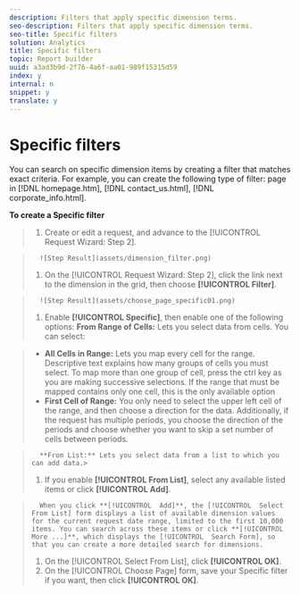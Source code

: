 ```yaml
---
description: Filters that apply specific dimension terms.
seo-description: Filters that apply specific dimension terms.
seo-title: Specific filters
solution: Analytics
title: Specific filters
topic: Report builder
uuid: a3ad3b9d-2f76-4a6f-aa01-989f15315d59
index: y
internal: n
snippet: y
translate: y
---
```


# Specific filters

You can search on specific dimension items by creating a filter that matches exact criteria. For example, you can create the following type of filter: page in [!DNL  homepage.htm], [!DNL  contact_us.html], [!DNL  corporate_info.html]. 

**To create a Specific filter** 

>1. Create or edit a request, and advance to the [!UICONTROL  Request Wizard: Step 2].

>       ![Step Result](assets/dimension_filter.png) 
>1. On the [!UICONTROL  Request Wizard: Step 2], click the link next to the dimension in the grid, then choose **[!UICONTROL  Filter]**.

>       ![Step Result](assets/choose_page_specific01.png) 
>1. Enable **[!UICONTROL  Specific]**, then enable one of the following options:
>       **From Range of Cells:** Lets you select data from cells. You can select: 

>    
>    * **All Cells in Range:** Lets you map every cell for the range. Descriptive text explains how many groups of cells you must select. To map more than one group of cell, press the ctrl key as you are making successive selections. If the range that must be mapped contains only one cell, this is the only available option
>    * **First Cell of Range:** You only need to select the upper left cell of the range, and then choose a direction for the data. Additionally, if the request has multiple periods, you choose the direction of the periods and choose whether you want to skip a set number of cells between periods.

>       **From List:** Lets you select data from a list to which you can add data.>    
>1. If you enable **[!UICONTROL  From List]**, select any available listed items or click **[!UICONTROL  Add]**.

>       When you click **[!UICONTROL  Add]**, the [!UICONTROL  Select From List] form displays a list of available dimension values for the current request date range, limited to the first 10,000 items. You can search across these items or click **[!UICONTROL  More ...]**, which displays the [!UICONTROL  Search Form], so that you can create a more detailed search for dimensions. 
>1. On the [!UICONTROL  Select From List], click **[!UICONTROL  OK]**.
>1. On the [!UICONTROL  Choose Page] form, save your Specific filter if you want, then click **[!UICONTROL  OK]**.
